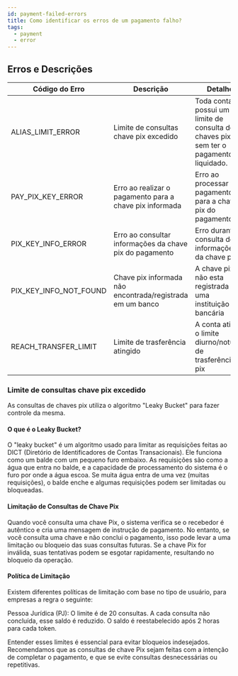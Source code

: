```yaml
---
id: payment-failed-errors
title: Como identificar os erros de um pagamento falho?
tags:
  - payment
  - error
---
```


## Erros e Descrições

| Código do Erro     | Descrição                                                 | Detalhe  |
|--------------------|-----------------------------------------------------------|----------|
| ALIAS_LIMIT_ERROR  | Limite de consultas chave pix excedido                    |  Toda conta possui um limite de consulta de chaves pix sem ter o pagamento liquidado. |
| PAY_PIX_KEY_ERROR            | Erro ao realizar o pagamento para a chave pix informada   | Erro ao processar o pagamento para a chave pix do pagamento |
| PIX_KEY_INFO_ERROR | Erro ao consultar informações da chave pix do pagamento   | Erro durante a consulta de informações da chave pix |
| PIX_KEY_INFO_NOT_FOUND         | Chave pix informada não encontrada/registrada em um banco | A chave pix não esta registrada em uma instituição bancária |
| REACH_TRANSFER_LIMIT    | Limite de trasferência atingido                           | A conta atingiu o limite diurno/noturno de trasferência pix |


### Limite de consultas chave pix excedido

As consultas de chaves pix utiliza o algoritmo "Leaky Bucket" para fazer controle da mesma.

#### O que é o Leaky Bucket?
O "leaky bucket" é um algoritmo usado para limitar as requisições feitas ao DICT (Diretório de Identificadores de Contas Transacionais). Ele funciona como um balde com um pequeno furo embaixo. As requisições são como a água que entra no balde, e a capacidade de processamento do sistema é o furo por onde a água escoa. Se muita água entra de uma vez (muitas requisições), o balde enche e algumas requisições podem ser limitadas ou bloqueadas.

#### Limitação de Consultas de Chave Pix
Quando você consulta uma chave Pix, o sistema verifica se o recebedor é autêntico e cria uma mensagem de instrução de pagamento. No entanto, se você consulta uma chave e não conclui o pagamento, isso pode levar a uma limitação ou bloqueio das suas consultas futuras. Se a chave Pix for inválida, suas tentativas podem se esgotar rapidamente, resultando no bloqueio da operação.

#### Política de Limitação
Existem diferentes políticas de limitação com base no tipo de usuário, para empresas a regra o seguinte:

Pessoa Jurídica (PJ): O limite é de 20 consultas. A cada consulta não concluída, esse saldo é reduzido. O saldo é reestabelecido após 2 horas para cada token.

Entender esses limites é essencial para evitar bloqueios indesejados. Recomendamos que as consultas de chave Pix sejam feitas com a intenção de completar o pagamento, e que se evite consultas desnecessárias ou repetitivas.
